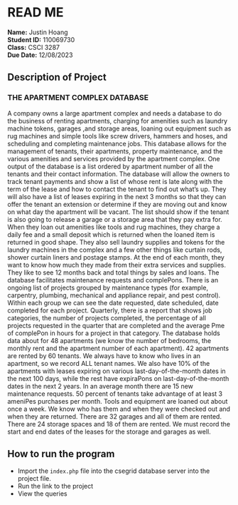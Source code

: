 # READ ME  

**Name:** Justin Hoang  
**Student ID:** 110069730  
**Class:** CSCI 3287  
**Due Date:** 12/08/2023  

## Description of Project  
### THE APARTMENT COMPLEX DATABASE  
A company owns a large apartment complex and needs a database to do the business of renting
apartments, charging for amenities such as laundry machine tokens, garages ,and storage areas,
loaning out equipment such as rug machines and simple tools like screw drivers, hammers and
hoses, and scheduling and completing maintenance jobs. This database allows for the
management of tenants, their apartments, property maintenance, and the various amenities and
services provided by the apartment complex. One output of the database is a list ordered by apartment 
number of all the tenants and their contact information. The database will allow the owners to track 
tenant payments and show a list of whose rent is late along with the term of the lease and how to contact 
the tenant to find out what’s up. They will also have a list of leases expiring in the next 3 months so 
that they can offer the tenant an extension or determine if they are moving out and know on what day the
apartment will be vacant. The list should show if the tenant is also going to release a garage or a
storage area that they pay extra for. When they loan out amenities like tools and rug machines,
they charge a daily fee and a small deposit which is returned when the loaned item is returned in
good shape. They also sell laundry supplies and tokens for the laundry machines in the complex
and a few other things like curtain rods, shower curtain liners and postage stamps. At the end of
each month, they want to know how much they made from their extra services and supplies.
They like to see 12 months back and total things by sales and loans. The database facilitates
maintenance requests and complePons. There is an ongoing list of projects grouped by
maintenance types (for example, carpentry, plumbing, mechanical and appliance repair, and pest
control). Within each group we can see the date requested, date scheduled, date completed for
each project. Quarterly, there is a report that shows job categories, the number of projects
completed, the percentage of all projects requested in the quarter that are completed and the
average Pme of complePon in hours for a project in that category.
The database holds data about for 48 apartments (we know the number of bedrooms, the
monthly rent and the apartment number of each apartment). 42 apartments are rented by 60
tenants. We always have to know who lives in an apartment, so we record ALL tenant names.
We also have 10% of the apartments with leases expiring on various last-day-of-the-month dates
in the next 100 days, while the rest have expiraPons on last-day-of-the-month dates in the next 2
years. In an average month there are 15 new maintenance requests. 50 percent of tenants take
advantage of at least 3 ameniPes purchases per month. Tools and equipment are loaned out
about once a week. We know who has them and when they were checked out and when they
are returned. There are 32 garages and all of them are rented. There are 24 storage spaces and
18 of them are rented. We must record the start and end dates of the leases for the storage and
garages as well.

## How to run the program
- Import the `index.php` file into the csegrid database server into the project file.
- Run the link to the project
- View the queries

